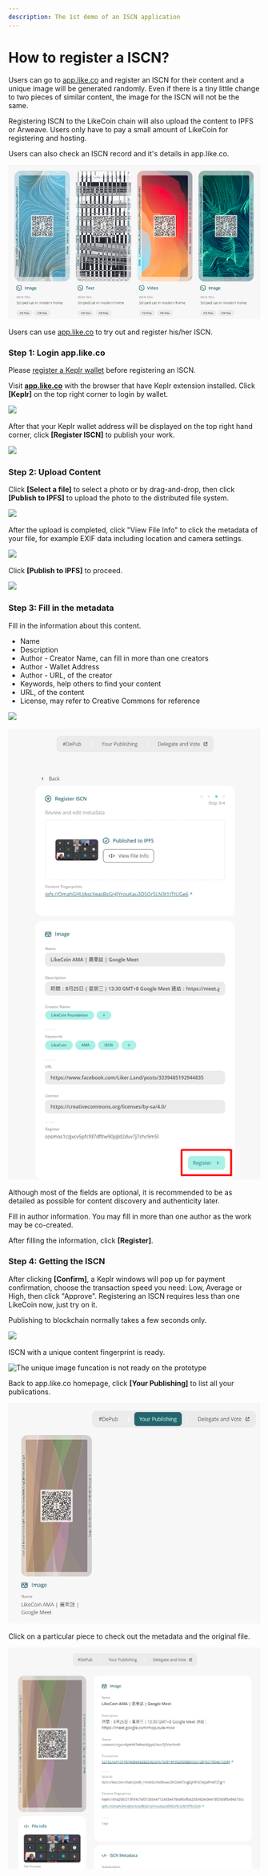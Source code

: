 ```yaml
---
description: The 1st demo of an ISCN application
---
```


# How to register a ISCN?

Users can go to [app.like.co](https://app.like.co) and register an ISCN for their content and a unique image will be generated randomly. Even if there is a tiny little change to two pieces of similar content, the image for the ISCN will not be the same.

Registering ISCN to the LikeCoin chain will also upload the content to IPFS or Arweave. Users only have to pay a small amount of LikeCoin for registering and hosting.

Users can also check an ISCN record and it's details in app.like.co.

![](../../.gitbook/assets/app.like.co.png)

 Users can use [app.like.co](https://app.like.co) to try out and register his/her ISCN.

### Step 1: Login app.like.co

Please [register a Keplr wallet](../../user-guide/liker-id/register-with-keplr.md) before registering an ISCN.

Visit [**app.like.co**](https://app.like.co) with the browser that have Keplr extension installed. Click **\[Keplr]** on the top right corner to login by wallet. 

![](https://gblobscdn.gitbook.com/assets%2F-LL4mdaVjNgL6A1--PV0%2F-MiBIBQ7KdFzfwN8M-Th%2F-MiBLd7NJUTXXefb_k9\_%2Fiscn%20register%2001.png?alt=media\&token=b99dfa89-601a-4b93-8c85-c342e95baef4)

After that your Keplr wallet address will be displayed on the top right hand corner, click **\[Register ISCN]** to publish your work.

![](https://gblobscdn.gitbook.com/assets%2F-LL4mdaVjNgL6A1--PV0%2F-MiBIBQ7KdFzfwN8M-Th%2F-MiBhgp08wcINUW6nt07%2Fiscn%20register%2002.png?alt=media\&token=91b9d05a-ea8e-4899-ae21-95ad6ca7a5d4)

### Step 2: Upload Content <a href="bu-zhou-er-shang-zai-nei-rong" id="bu-zhou-er-shang-zai-nei-rong"></a>

Click **\[Select a file]** to select a photo or by drag-and-drop, then click **\[Publish to IPFS]** to upload the photo to the distributed file system.

![](https://gblobscdn.gitbook.com/assets%2F-LL4mdaVjNgL6A1--PV0%2F-MiBIBQ7KdFzfwN8M-Th%2F-MiBhmqrCZDVlwGlVb0N%2Fiscn%20register%2003.png?alt=media\&token=7f2ca9b2-c4cc-422a-ae2f-a8658241508e)

After the upload is completed, click "View File Info" to click the metadata of your file, for example EXIF data including location and camera settings.

![](https://gblobscdn.gitbook.com/assets%2F-LL4mdaVjNgL6A1--PV0%2F-MiBIBQ7KdFzfwN8M-Th%2F-MiBkNBCu9kdTMb\_7UW2%2Fiscn%20register%2005.png?alt=media\&token=22fc5514-bb43-4fd8-9f67-d4daaac187a8)

Click  **\[Publish to IPFS]** to proceed.

![](https://gblobscdn.gitbook.com/assets%2F-LL4mdaVjNgL6A1--PV0%2F-MiBIBQ7KdFzfwN8M-Th%2F-MiBjL5VbvJnT0-l3K0\_%2Fiscn%20register%2004.png?alt=media\&token=d65af652-d9f6-4e04-aebc-c3fea6d6220b)

### Step 3: Fill in the metadata <a href="bu-zhou-san-tian-xie-yuan-zi-liao" id="bu-zhou-san-tian-xie-yuan-zi-liao"></a>

Fill in the information about this content.  

* Name
* Description
* Author - Creator Name, can fill in more than one creators
* Author - Wallet Address
* Author - URL, of the creator
* Keywords, help others to find your content
* URL, of the content
* License, may refer to Creative Commons for reference

![](https://gblobscdn.gitbook.com/assets%2F-LL4mdaVjNgL6A1--PV0%2F-MiBIBQ7KdFzfwN8M-Th%2F-MiBn9at4WpwovqKDCh6%2Fiscn%20register%2007.png?alt=media\&token=60587674-6ef6-4de7-8c7c-f7b580b238b4)

![](../../.gitbook/assets/iscn-register-06.png)

Although most of the fields are optional, it is recommended to be as detailed as possible for content discovery and authenticity later.

Fill in author information. You may fill in more than one author as the work may be co-created.

After filling the information, click **\[Register]**.

### Step 4:  Getting the ISCN <a href="bu-zhou-si-huo-qu-iscn" id="bu-zhou-si-huo-qu-iscn"></a>

After clicking **\[Confirm]**, a Keplr windows will pop up for payment confirmation, choose the transaction speed you need: Low, Average or High, then click "Approve". Registering an ISCN requires less than one LikeCoin now, just try on it.

Publishing to blockchain normally takes a few seconds only.

![](https://gblobscdn.gitbook.com/assets%2F-LL4mdaVjNgL6A1--PV0%2F-MiBIBQ7KdFzfwN8M-Th%2F-MiBoJ_Pt6exkBifDOCu%2Fiscn%20register%2008.png?alt=media\&token=ae40db4f-f625-428a-a146-198df4837544)

ISCN with a unique content fingerprint is ready.

![The unique image funcation is not ready on the prototype ](https://gblobscdn.gitbook.com/assets%2F-LL4mdaVjNgL6A1--PV0%2F-MiBIBQ7KdFzfwN8M-Th%2F-MiBoes2n92hZjWJnSjM%2Fiscn%20register%2009.png?alt=media\&token=4b0660a8-50aa-41ea-b00a-2c52dd2932f4)

Back to app.like.co homepage, click **\[Your Publishing]** to list all your publications.

![](../../.gitbook/assets/iscn-register-10.png)

Click on a particular piece to check out the metadata and the original file.

![](../../.gitbook/assets/iscn-register-11.png)
